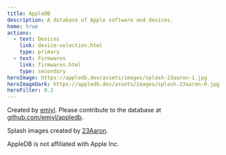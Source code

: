 ```yaml
---
title: AppleDB
description: A database of Apple software and devices.
home: true
actions:
  - text: Devices
    link: device-selection.html
    type: primary
  - text: Firmwares
    link: firmwares.html
    type: secondary
heroImage: https://appledb.dev/assets/images/splash-23aaron-1.jpg
heroImageDark: https://appledb.dev/assets/images/splash-23aaron-0.jpg
heroFilter: 0.3
---
```


Created by [emiyl](https://twitter.com/emiyl0). Please contribute to the database at [github.com/emiyl/appledb](https://github.com/emiyl/appledb).

Splash images created by [23Aaron](https://twitter.com/23Aaron_).

AppleDB is not affiliated with Apple Inc.